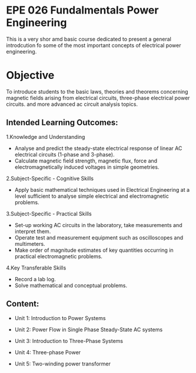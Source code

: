 # EPE 026 Fundalmentals Power Engineering

This is a very shor amd basic course dedicated to present a general introdcution fo some of the most important concepts of electrical power engineering.

# Objective

To introduce students to the basic laws, theories and theorems concerning magnetic fields arising from electrical circuits, three-phase electrical power circuits. and more advanced ac circuit analysis topics.


## Intended Learning Outcomes:

1.Knowledge and Understanding
- Analyse and predict the steady-state electrical response of linear AC electrical circuits (1-phase and 3-phase).
- Calculate magnetic field strength, magnetic flux, force and electromagnetically induced voltages in simple geometries.

2.Subject-Specific - Cognitive Skills
- Apply basic mathematical techniques used in Electrical Engineering at a level sufficient to analyse simple electrical and electromagnetic problems.

3.Subject-Specific - Practical Skills
- Set-up working AC circuits in the laboratory, take measurements and interpret them.
- Operate test and measurement equipment such as oscilloscopes and multimeters.
- Make order of magnitude estimates of key quantities occurring in practical electromagnetic problems.

4.Key Transferable Skills
- Record a lab log.
- Solve mathematical and conceptual problems.


## Content:

- Unit 1: Introduction to Power Systems

- Unit 2: Power Flow in Single Phase Steady-State AC systems

- Unit 3: Introduction to Three-Phase Systems

- Unit 4: Three-phase Power

- Unit 5: Two-winding power transformer

